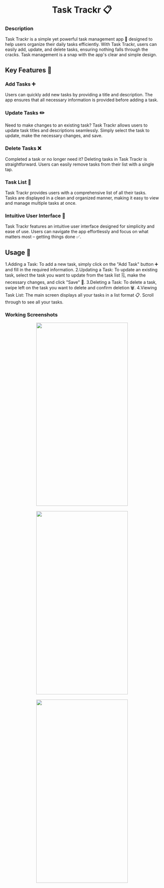 <h1 align="center">Task Trackr 📋</h1>

### Description

Task Trackr is a simple yet powerful task management app 📝 designed to help users organize their daily tasks efficiently. With Task Trackr, users can easily add, update, and delete tasks, ensuring nothing falls through the cracks. Task management is a snap with the app's clear and simple design.

## Key Features 🌟

### Add Tasks ➕
Users can quickly add new tasks by providing a title and description. The app ensures that all necessary information is provided before adding a task.

### Update Tasks ✏️
Need to make changes to an existing task? Task Trackr allows users to update task titles and descriptions seamlessly. Simply select the task to update, make the necessary changes, and save.

### Delete Tasks ❌
Completed a task or no longer need it? Deleting tasks in Task Trackr is straightforward. Users can easily remove tasks from their list with a single tap.

### Task List 📄
Task Trackr provides users with a comprehensive list of all their tasks. Tasks are displayed in a clean and organized manner, making it easy to view and manage multiple tasks at once.

### Intuitive User Interface 🎨
Task Trackr features an intuitive user interface designed for simplicity and ease of use. Users can navigate the app effortlessly and focus on what matters most – getting things done ✅.

## Usage 🚀

1.Adding a Task: To add a new task, simply click on the "Add Task" button ➕ and fill in the required information.
2.Updating a Task: To update an existing task, select the task you want to update from the task list 🗒️, make the necessary changes, and click "Save" 💾.
3.Deleting a Task: To delete a task, swipe left on the task you want to delete and confirm deletion 🗑️.
4.Viewing Task List: The main screen displays all your tasks in a list format 📋. Scroll through to see all your tasks.

### Working Screenshots
<div align="center">
  <img src = "https://github.com/user-attachments/assets/345d8ece-32af-46ae-aefb-aab895b296ee" alt = "" height="600px" width="300px"/>
</div>
<br/>
<div align="center">
   <img src = "https://github.com/user-attachments/assets/cb110a77-e173-4ddc-a972-0c799d6f42a8" alt = "" height="600px" width="300px"/>
</div>
<br/>
<div align="center">
  <img src = "https://github.com/user-attachments/assets/6ae1417e-d0f1-4422-8776-9a9484557408" alt = "" height="600px" width="300px"/>
</div>
<br/>


